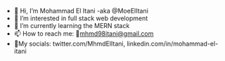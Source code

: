   - 👋 Hi, I’m Mohammad El Itani -aka @MoeElItani
- 👀 I’m interested in full stack web development
- 🌱 I’m currently learning the MERN stack
- 📫 How to reach me: 📧mhmd98itani@gmail.com
- 🤝My socials: twitter.com/MhmdElItani, linkedin.com/in/mohammad-el-itani
<!---
MoeElItani/MoeElItani is a ✨ special ✨ repository because its `README.md` (this file) appears on your GitHub profile.
You can click the Preview link to take a look at your changes.
--->
